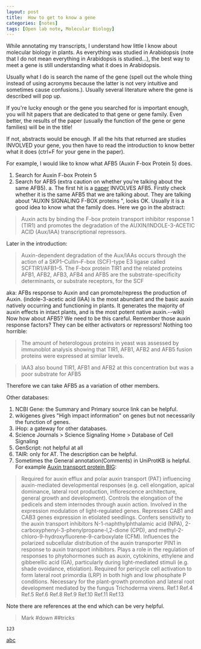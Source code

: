 ```yaml
---
layout: post
title:  How to get to know a gene
categories: [notes]
tags: [Open lab note, Molecular Biology]
---
```

While annotating my transcripts, I understand how little I know about molecular biology in plants. As everything was studied in Arabidopsis (note that I do not mean everything in Arabidopsis is studied...), the best way to meet a gene is still understanding what it does in Arabidopsis.

Usually what I do is search the name of the gene (spell out the whole thing instead of using acronyms because the latter is not very intuitive and sometimes cause confusions.). Usually several literature where the gene is described will pop up. 

If you're lucky enough or the gene you searched for is important enough, you will hit papers that are dedicated to that gene or gene family. Even better, the results of the paper (usually the function of the gene or gene families) will be in the title! 

If not, abstracts would be enough. If all the hits that returned are studies INVOLVED your gene, you then have to read the introduction to know better what it does (ctrl+F for your gene in the paper). 

For example, I would like to know what AFB5 (Auxin F-box Protein 5) does. 

1. Search for Auxin F-box Protein 5
2. Search for AFB5 (extra caution on whether you're talking about the same AFB5).
	a. The first hit is a [paper](http://www.nature.com/nchembio/journal/v8/n5/full/nchembio.926.html#affil-auth) INVOLVES AFB5. Firstly check whether it is the same AFB5 that we are talking about. They are talking about "AUXIN SIGNALING F-BOX proteins ", looks OK. Usually it is a good idea to know what the family does. Here we go in the abstract:
	
>	Auxin acts by binding the F-box protein transport inhibitor response 1 (TIR1) and promotes the degradation of the AUXIN/INDOLE-3-ACETIC ACID (Aux/IAA) transcriptional repressors. 

Later in the introduction:
>	Auxin-dependent degradation of the Aux/IAAs occurs through the action of a SKP1–Cullin–F-box (SCF)-type E3 ligase called SCFTIR1/AFB1–5. The F-box protein TIR1 and the related proteins AFB1, AFB2, AFB3, AFB4 and AFB5 are the substrate-specificity determinants, or substrate receptors, for the SCF

aka: AFBs response to Auxin and can promote/repress the production of Auxin. (indole-3-acetic acid (IAA) is the most abundant and the basic auxin natively occurring and functioning in plants. It generates the majority of auxin effects in intact plants, and is the most potent native auxin.--wiki)
Now how about AFB5? We need to be this careful. Remember those auxin response factors? They can be either activators or repressors! Nothing too horrible:
>The amount of heterologous proteins in yeast was assessed by immunoblot analysis showing that TIR1, AFB1, AFB2 and AFB5 fusion proteins were expressed at similar levels.

>IAA3 also bound TIR1, AFB1 and AFB2 at this concentration but was a poor substrate for AFB5

Therefore we can take AFB5 as a variation of other members.

Other databases:
1. NCBI Gene: the Summary and Primary source link can be helpful.
2. wikigenes gives "High impact information" on genes but not necessarily the function of genes.
3. iHop: a gateway for other databases.
4. Science Journals > Science Signaling Home > Database of Cell Signaling
5. GenScript: not helpful at all
6. TAIR: only for AT. The description can be helpful.
5. Sometimes the General annotation(Comments) in UniProtKB is helpful. For example [Auxin transport protein BIG](http://www.uniprot.org/uniprot/Q9SRU2):
>Required for auxin efflux and polar auxin transport (PAT) influencing auxin-mediated developmental responses (e.g. cell elongation, apical dominance, lateral root production, inflorescence architecture, general growth and development). Controls the elongation of the pedicels and stem internodes through auxin action. Involved in the expression modulation of light-regulated genes. Represses CAB1 and CAB3 genes expression in etiolated seedlings. Confers sensitivity to the auxin transport inhibitors N-1-naphthylphthalamic acid (NPA), 2-carboxyphenyl-3-phenylpropane-l,2-dione (CPD), and methyl-2-chloro-9-hydroxyfluorene-9-carboxylate (CFM). Influences the polarized subcellular distribution of the auxin transporter PIN1 in response to auxin transport inhibitors. Plays a role in the regulation of responses to phytohormones such as auxin, cytokinins, ethylene and gibberellic acid (GA), particularly during light-mediated stimuli (e.g. shade ovoidance, etiolation). Required for pericycle cell activation to form lateral root primordia (LRP) in both high and low phosphate P conditions. Necessary for the plant-growth promotion and lateral root development mediated by the fungus Trichoderma virens. Ref.1 Ref.4 Ref.5 Ref.6 Ref.8 Ref.9 Ref.10 Ref.11 Ref.13

Note there are references at the end which can be very helpful.

>Mark
#down
##tricks

	123
[abc](http)
